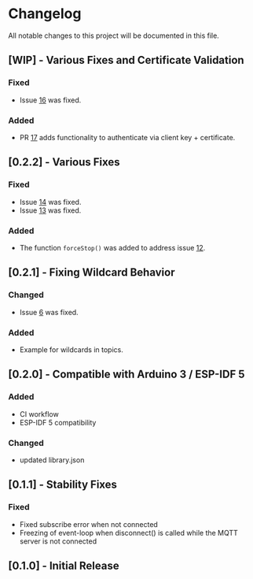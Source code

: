 # Changelog

All notable changes to this project will be documented in this file.

## [WIP] - Various Fixes and Certificate Validation

### Fixed

- Issue [16](https://github.com/theelims/PsychicMqttClient/issues/16) was fixed.

### Added

- PR [17](https://github.com/theelims/PsychicMqttClient/pull/17) adds functionality to authenticate via client key + certificate.

## [0.2.2] - Various Fixes

### Fixed

- Issue [14](https://github.com/theelims/PsychicMqttClient/issues/14) was fixed.
- Issue [13](https://github.com/theelims/PsychicMqttClient/issues/13) was fixed.

### Added

- The function `forceStop()` was added to address issue [12](https://github.com/theelims/PsychicMqttClient/issues/12).

## [0.2.1] - Fixing Wildcard Behavior

### Changed

- Issue [6](https://github.com/theelims/PsychicMqttClient/issues/6) was fixed.

### Added

- Example for wildcards in topics.

## [0.2.0] - Compatible with Arduino 3 / ESP-IDF 5

### Added

- CI workflow
- ESP-IDF 5 compatibility

### Changed

- updated library.json

## [0.1.1] - Stability Fixes

### Fixed

- Fixed subscribe error when not connected
- Freezing of event-loop when disconnect() is called while the MQTT server is not connected

## [0.1.0] - Initial Release
